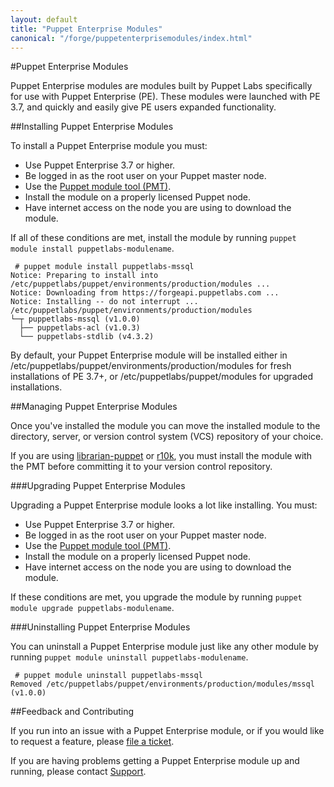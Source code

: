 ```yaml
---
layout: default
title: "Puppet Enterprise Modules"
canonical: "/forge/puppetenterprisemodules/index.html"
---
```


#Puppet Enterprise Modules

Puppet Enterprise modules are modules built by Puppet Labs specifically for use with Puppet Enterprise (PE). These modules were launched with PE 3.7, and quickly and easily give PE users expanded functionality.

##Installing Puppet Enterprise Modules

To install a Puppet Enterprise module you must:

* Use Puppet Enterprise 3.7 or higher.
* Be logged in as the root user on your Puppet master node.
* Use the [Puppet module tool (PMT)](https://docs.puppetlabs.com/pe/latest/modules_installing.html#using-the-module-tool).
* Install the module on a properly licensed Puppet node.
* Have internet access on the node you are using to download the module.

If all of these conditions are met, install the module by running `puppet module install puppetlabs-modulename`.

~~~
 # puppet module install puppetlabs-mssql
Notice: Preparing to install into /etc/puppetlabs/puppet/environments/production/modules ...
Notice: Downloading from https://forgeapi.puppetlabs.com ...
Notice: Installing -- do not interrupt ...
/etc/puppetlabs/puppet/environments/production/modules
└─┬ puppetlabs-mssql (v1.0.0)
  ├── puppetlabs-acl (v1.0.3)
  └── puppetlabs-stdlib (v4.3.2)
~~~

By default, your Puppet Enterprise module will be installed either in /etc/puppetlabs/puppet/environments/production/modules for fresh installations of PE 3.7+, or /etc/puppetlabs/puppet/modules for upgraded installations.

##Managing Puppet Enterprise Modules

Once you've installed the module you can move the installed module to the directory, server, or version control system (VCS) repository of your choice.

If you are using [librarian-puppet](https://github.com/rodjek/librarian-puppet) or [r10k](https://github.com/adrienthebo/r10k), you must install the module with the PMT before committing it to your version control repository.

###Upgrading Puppet Enterprise Modules

Upgrading a Puppet Enterprise module looks a lot like installing. You must:

* Use Puppet Enterprise 3.7 or higher.
* Be logged in as the root user on your Puppet master node.
* Use the [Puppet module tool (PMT)](https://docs.puppetlabs.com/pe/latest/modules_installing.html#using-the-module-tool).
* Install the module on a properly licensed Puppet node.
* Have internet access on the node you are using to download the module.

If these conditions are met, you upgrade the module by running `puppet module upgrade puppetlabs-modulename`.

###Uninstalling Puppet Enterprise Modules

You can uninstall a Puppet Enterprise module just like any other module by running `puppet module uninstall puppetlabs-modulename`.

~~~
 # puppet module uninstall puppetlabs-mssql
Removed /etc/puppetlabs/puppet/environments/production/modules/mssql (v1.0.0)
~~~

##Feedback and Contributing

If you run into an issue with a Puppet Enterprise module, or if you would like to request a feature, please [file a ticket](https://tickets.puppetlabs.com/browse/MODULES/).

If you are having problems getting a Puppet Enterprise module up and running, please contact [Support](http://puppetlabs.com/services/customer-support).
